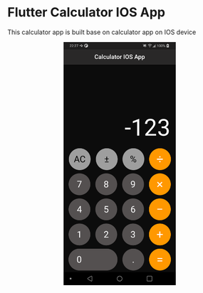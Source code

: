 # Flutter Calculator IOS App

This calculator app is built base on calculator app on IOS device

<p align="center" width="100%">
    <img src="Screenshot_20230519-222713.png" width="50%"/>
</p>
